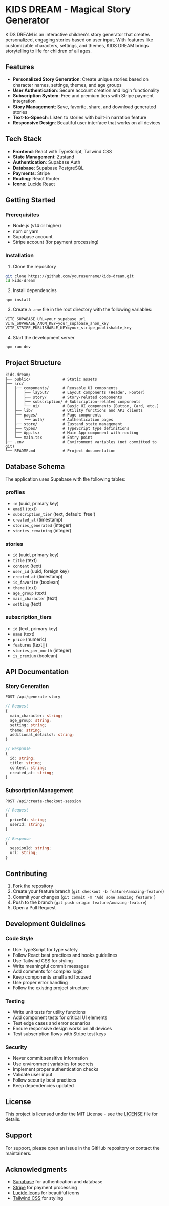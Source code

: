 # KIDS DREAM - Magical Story Generator

KIDS DREAM is an interactive children's story generator that creates personalized, engaging stories based on user input. With features like customizable characters, settings, and themes, KIDS DREAM brings storytelling to life for children of all ages.

## Features

- **Personalized Story Generation**: Create unique stories based on character names, settings, themes, and age groups
- **User Authentication**: Secure account creation and login functionality
- **Subscription System**: Free and premium tiers with Stripe payment integration
- **Story Management**: Save, favorite, share, and download generated stories
- **Text-to-Speech**: Listen to stories with built-in narration feature
- **Responsive Design**: Beautiful user interface that works on all devices

## Tech Stack

- **Frontend**: React with TypeScript, Tailwind CSS
- **State Management**: Zustand
- **Authentication**: Supabase Auth
- **Database**: Supabase PostgreSQL
- **Payments**: Stripe
- **Routing**: React Router
- **Icons**: Lucide React

## Getting Started

### Prerequisites

- Node.js (v14 or higher)
- npm or yarn
- Supabase account
- Stripe account (for payment processing)

### Installation

1. Clone the repository
```bash
git clone https://github.com/yourusername/kids-dream.git
cd kids-dream
```

2. Install dependencies
```bash
npm install
```

3. Create a `.env` file in the root directory with the following variables:
```
VITE_SUPABASE_URL=your_supabase_url
VITE_SUPABASE_ANON_KEY=your_supabase_anon_key
VITE_STRIPE_PUBLISHABLE_KEY=your_stripe_publishable_key
```

4. Start the development server
```bash
npm run dev
```

## Project Structure

```
kids-dream/
├── public/              # Static assets
├── src/
│   ├── components/      # Reusable UI components
│   │   ├── layout/      # Layout components (Header, Footer)
│   │   ├── story/       # Story-related components
│   │   ├── subscription/ # Subscription-related components
│   │   └── ui/          # Basic UI components (Button, Card, etc.)
│   ├── lib/             # Utility functions and API clients
│   ├── pages/           # Page components
│   │   └── auth/        # Authentication pages
│   ├── store/           # Zustand state management
│   ├── types/           # TypeScript type definitions
│   ├── App.tsx          # Main App component with routing
│   └── main.tsx         # Entry point
├── .env                 # Environment variables (not committed to git)
└── README.md            # Project documentation
```

## Database Schema

The application uses Supabase with the following tables:

### profiles
- `id` (uuid, primary key)
- `email` (text)
- `subscription_tier` (text, default: 'free')
- `created_at` (timestamp)
- `stories_generated` (integer)
- `stories_remaining` (integer)

### stories
- `id` (uuid, primary key)
- `title` (text)
- `content` (text)
- `user_id` (uuid, foreign key)
- `created_at` (timestamp)
- `is_favorite` (boolean)
- `theme` (text)
- `age_group` (text)
- `main_character` (text)
- `setting` (text)

### subscription_tiers
- `id` (text, primary key)
- `name` (text)
- `price` (numeric)
- `features` (text[])
- `stories_per_month` (integer)
- `is_premium` (boolean)

## API Documentation

### Story Generation

```typescript
POST /api/generate-story

// Request
{
  main_character: string;
  age_group: string;
  setting: string;
  theme: string;
  additional_details?: string;
}

// Response
{
  id: string;
  title: string;
  content: string;
  created_at: string;
}
```

### Subscription Management

```typescript
POST /api/create-checkout-session

// Request
{
  priceId: string;
  userId: string;
}

// Response
{
  sessionId: string;
  url: string;
}
```

## Contributing

1. Fork the repository
2. Create your feature branch (`git checkout -b feature/amazing-feature`)
3. Commit your changes (`git commit -m 'Add some amazing feature'`)
4. Push to the branch (`git push origin feature/amazing-feature`)
5. Open a Pull Request

## Development Guidelines

### Code Style

- Use TypeScript for type safety
- Follow React best practices and hooks guidelines
- Use Tailwind CSS for styling
- Write meaningful commit messages
- Add comments for complex logic
- Keep components small and focused
- Use proper error handling
- Follow the existing project structure

### Testing

- Write unit tests for utility functions
- Add component tests for critical UI elements
- Test edge cases and error scenarios
- Ensure responsive design works on all devices
- Test subscription flows with Stripe test keys

### Security

- Never commit sensitive information
- Use environment variables for secrets
- Implement proper authentication checks
- Validate user input
- Follow security best practices
- Keep dependencies updated

## License

This project is licensed under the MIT License - see the [LICENSE](LICENSE) file for details.

## Support

For support, please open an issue in the GitHub repository or contact the maintainers.

## Acknowledgments

- [Supabase](https://supabase.io/) for authentication and database
- [Stripe](https://stripe.com/) for payment processing
- [Lucide Icons](https://lucide.dev/) for beautiful icons
- [Tailwind CSS](https://tailwindcss.com/) for styling